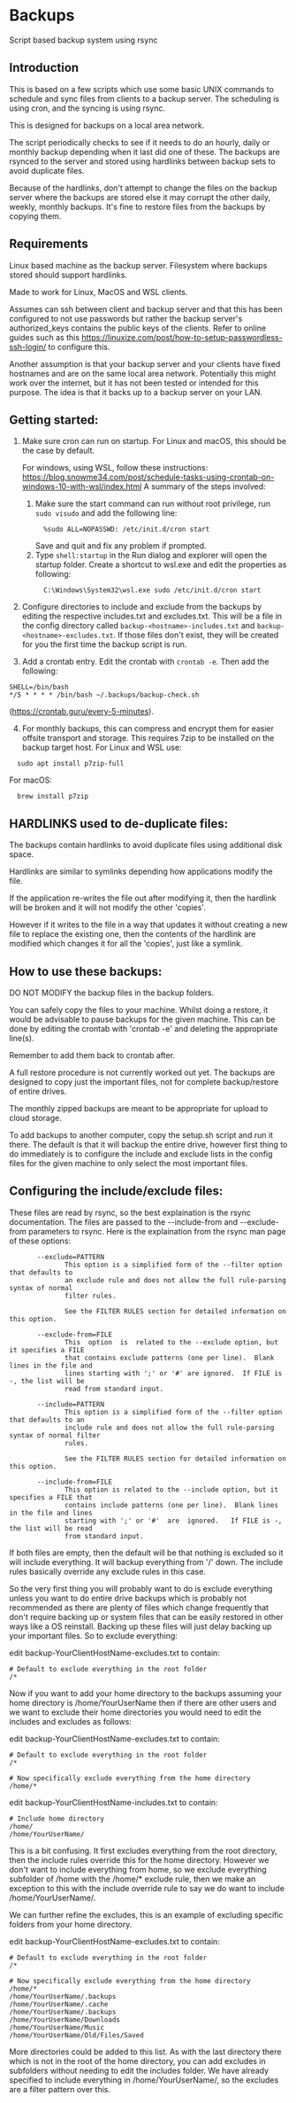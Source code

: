 # Backups
Script based backup system using rsync


## Introduction

This is based on a few scripts which use some basic UNIX commands to schedule and sync files from
clients to a backup server. The scheduling is using cron, and the syncing is using rsync.

This is designed for backups on a local area network. 

The script periodically checks to see if it needs to do an hourly, daily or monthly backup depending
when it last did one of these. The backups are rsynced to the server and stored using hardlinks between
backup sets to avoid duplicate files.

Because of the hardlinks, don't attempt to change the files on the backup server where the backups are
stored else it may corrupt the other daily, weekly, monthly backups. It's fine to restore files from the
backups by copying them.


## Requirements

Linux based machine as the backup server. Filesystem where backups stored should support hardlinks.

Made to work for Linux, MacOS and WSL clients.

Assumes can ssh between client and backup server and that this has been configured to not use passwords
but rather the backup server's authorized_keys contains the public keys of the clients. Refer to online
guides such as this https://linuxize.com/post/how-to-setup-passwordless-ssh-login/ to configure this.

Another assumption is that your backup server and your clients have fixed hostnames and are on the same
local area network. Potentially this might work over the internet, but it has not been tested or intended
for this purpose. The idea is that it backs up to a backup server on your LAN.


## Getting started:

1) Make sure cron can run on startup.
   For Linux and macOS, this should be the case by default.

   For windows, using WSL, follow these instructions:
    https://blog.snowme34.com/post/schedule-tasks-using-crontab-on-windows-10-with-wsl/index.html
    A summary of the steps involved:
    1. Make sure the start command can run without root privilege, run `sudo visudo`
       and add the following line:
       ```
         %sudo ALL=NOPASSWD: /etc/init.d/cron start
       ```
       Save and quit and fix any problem if prompted.
    2. Type `shell:startup` in the Run dialog and explorer will open the startup folder.
       Create a shortcut to wsl.exe and edit the properties as following:
       ```
         C:\Windows\System32\wsl.exe sudo /etc/init.d/cron start
       ```

2) Configure directories to include and exclude from the backups by editing the respective
includes.txt and excludes.txt. This will be a file in the config directory called
`backup-<hostname>-includes.txt` and `backup-<hostname>-excludes.txt`. If those files don't
exist, they will be created for you the first time the backup script is run.

3) Add a crontab entry. Edit the crontab with `crontab -e`. Then add the following:
```
SHELL=/bin/bash
*/5 * * * * /bin/bash ~/.backups/backup-check.sh
```
(https://crontab.guru/every-5-minutes).

4) For monthly backups, this can compress and encrypt them for easier offsite transport and storage.
This requires 7zip to be installed on the backup target host.
For Linux and WSL use:
```
  sudo apt install p7zip-full
```
For macOS:
```
  brew install p7zip
```


## HARDLINKS used to de-duplicate files:

The backups contain hardlinks to avoid duplicate files using additional disk space.

Hardlinks are similar to symlinks depending how applications modify the file.

If the application re-writes the file out after modifying it, then the hardlink will
be broken and it will not modify the other 'copies'.

However if it writes to the file in a way that updates it without creating a new
file to replace the existing one, then the contents of the hardlink are modified which
changes it for all the 'copies', just like a symlink.


## How to use these backups:

DO NOT MODIFY the backup files in the backup folders.

You can safely copy the files to your machine. Whilst doing a restore, it would be
advisable to pause backups for the given machine. This can be done by editing
the crontab with 'crontab -e' and deleting the appropriate line(s).

Remember to add them back to crontab after.

A full restore procedure is not currently worked out yet. The backups are designed
to copy just the important files, not for complete backup/restore of entire drives.

The monthly zipped backups are meant to be appropriate for upload to cloud storage.

To add backups to another computer, copy the setup.sh script and run it there. The
default is that it will backup the entire drive, however first thing to do immediately
is to configure the include and exclude lists in the config files for the given
machine to only select the most important files.


## Configuring the include/exclude files:

These files are read by rsync, so the best explaination is the rsync documentation.
The files are passed to the --include-from and --exclude-from parameters to rsync.
Here is the explaination from the rsync man page of these options:

```
       --exclude=PATTERN
              This option is a simplified form of the --filter option that defaults to
              an exclude rule and does not allow the full rule-parsing syntax of normal
              filter rules.

              See the FILTER RULES section for detailed information on this option.

       --exclude-from=FILE
              This  option  is  related to the --exclude option, but it specifies a FILE
              that contains exclude patterns (one per line).  Blank lines in the file and
              lines starting with ';' or '#' are ignored.  If FILE is -, the list will be
              read from standard input.

       --include=PATTERN
              This option is a simplified form of the --filter option that defaults to an
              include rule and does not allow the full rule-parsing syntax of normal filter
              rules.

              See the FILTER RULES section for detailed information on this option.

       --include-from=FILE
              This option is related to the --include option, but it specifies a FILE that
              contains include patterns (one per line).  Blank lines in the file and lines
              starting with ';' or '#'  are  ignored.   If FILE is -, the list will be read
              from standard input.
```

If both files are empty, then the default will be that nothing is excluded so it will include everything.
It will backup everything from '/' down. The include rules basically override any exclude rules in this
case.

So the very first thing you will probably want to do is exclude everything unless you want to do
entire drive backups which is probably not recommended as there are plenty of files which change frequently
that don't require backing up or system files that can be easily restored in other ways like a OS
reinstall. Backing up these files will just delay backing up your important files. So to exclude everything:

edit backup-YourClientHostName-excludes.txt to contain:
```
# Default to exclude everything in the root folder
/*
```

Now if you want to add your home directory to the backups assuming your home directory is /home/YourUserName
then if there are other users and we want to exclude their home directories you would need to edit the
includes and excludes as follows:

edit backup-YourClientHostName-excludes.txt to contain:
```
# Default to exclude everything in the root folder
/*

# Now specifically exclude everything from the home directory
/home/*
```

edit backup-YourClientHostName-includes.txt to contain:
```
# Include home directory
/home/
/home/YourUserName/
```

This is a bit confusing. It first excludes everything from the root directory, then the include rules override
this for the home directory. However we don't want to include everything from home, so we exclude everything
subfolder of /home with the /home/* exclude rule, then we make an exception to this with the include override
rule to say we do want to include /home/YourUserName/.

We can further refine the excludes, this is an example of excluding specific folders from your home directory.

edit backup-YourClientHostName-excludes.txt to contain:
```
# Default to exclude everything in the root folder
/*

# Now specifically exclude everything from the home directory
/home/*
/home/YourUserName/.backups
/home/YourUserName/.cache
/home/YourUserName/.backups
/home/YourUserName/Downloads
/home/YourUserName/Music
/home/YourUserName/Old/Files/Saved
```

More directories could be added to this list. As with the last directory there which is not in the root of the
home directory, you can add excludes in subfolders without needing to edit the includes folder. We have already
specified to include everything in /home/YourUserName/, so the excludes are a filter pattern over this.

